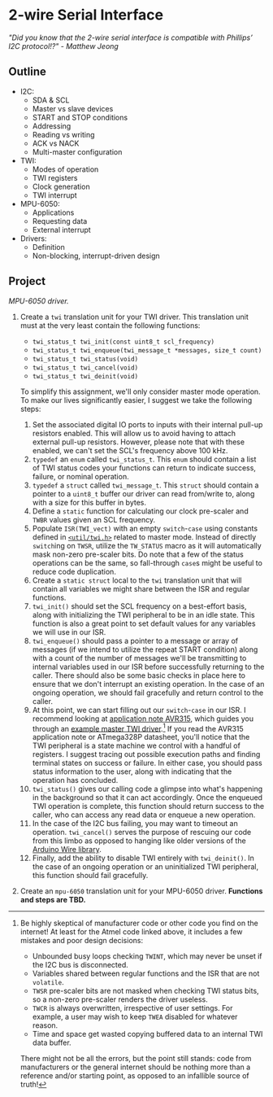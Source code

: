# 2-wire Serial Interface

*"Did you know that the 2-wire serial interface is compatible with Phillips’ I2C protocol!?" - Matthew Jeong*

## Outline

- I2C:
  - SDA & SCL
  - Master vs slave devices
  - START and STOP conditions
  - Addressing
  - Reading vs writing
  - ACK vs NACK
  - Multi-master configuration
- TWI:
  - Modes of operation
  - TWI registers
  - Clock generation
  - TWI interrupt
- MPU-6050:
  - Applications
  - Requesting data
  - External interrupt
- Drivers:
  - Definition
  - Non-blocking, interrupt-driven design

## Project

*MPU-6050 driver.*

1. Create a `twi` translation unit for your TWI driver.
   This translation unit must at the very least contain the following functions:

   - `twi_status_t twi_init(const uint8_t scl_frequency)`
   - `twi_status_t twi_enqueue(twi_message_t *messages, size_t count)`
   - `twi_status_t twi_status(void)`
   - `twi_status_t twi_cancel(void)`
   - `twi_status_t twi_deinit(void)`

   To simplify this assignment, we'll only consider master mode operation.
   To make our lives significantly easier, I suggest we take the following steps:

   01. Set the associated digital IO ports to inputs with their internal pull-up resistors enabled.
       This will allow us to avoid having to attach external pull-up resistors. However, please note that with these enabled, we can't set the SCL's frequency above 100 kHz.
   02. `typedef` an `enum` called `twi_status_t`.
       This `enum` should contain a list of TWI status codes your functions can return to indicate success, failure, or nominal operation.
   03. `typedef` a `struct` called `twi_message_t`.
       This `struct` should contain a pointer to a `uint8_t` buffer our driver can read from/write to, along with a size for this buffer in bytes.
   04. Define a `static` function for calculating our clock pre-scaler and `TWBR` values given an SCL frequency.
   05. Populate `ISR(TWI_vect)` with an empty `switch`-`case` using constants defined in [`<util/twi.h>`] related to master mode.
       Instead of directly `switch`ing on `TWSR`, utilize the `TW_STATUS` macro as it will automatically mask non-zero pre-scaler bits.
       Do note that a few of the status operations can be the same, so fall-through `case`s might be useful to reduce code duplication.
   06. Create a `static struct` local to the `twi` translation unit that will contain all variables we might share between the ISR and regular functions.
   07. `twi_init()` should set the SCL frequency on a best-effort basis, along with initializing the TWI peripheral to be in an idle state.
       This function is also a great point to set default values for any variables we will use in our ISR.
   08. `twi_enqueue()` should pass a pointer to a message or array of messages (if we intend to utilize the repeat START condition) along with a count of the number of messages we'll be transmitting to internal variables used in our ISR before successfully returning to the caller.
       There should also be some basic checks in place here to ensure that we don't interrupt an existing operation.
       In the case of an ongoing operation, we should fail gracefully and return control to the caller.
   09. At this point, we can start filling out our `switch`-`case` in our ISR.
       I recommend looking at [application note AVR315], which guides you through an [example master TWI driver].[^warning]
       If you read the AVR315 application note or ATmega328P datasheet, you'll notice that the TWI peripheral is a state machine we control with a handful of registers.
       I suggest tracing out possible execution paths and finding terminal states on success or failure.
       In either case, you should pass status information to the user, along with indicating that the operation has concluded.
   10. `twi_status()` gives our calling code a glimpse into what's happening in the background so that it can act accordingly.
       Once the enqueued TWI operation is complete, this function should return success to the caller, who can access any read data or enqueue a new operation.
   11. In the case of the I2C bus failing, you may want to timeout an operation.
       `twi_cancel()` serves the purpose of rescuing our code from this limbo as opposed to hanging like older versions of the [Arduino Wire library].
   12. Finally, add the ability to disable TWI entirely with `twi_deinit()`.
       In the case of an ongoing operation or an uninitialized TWI peripheral, this function should fail gracefully.

2. Create an `mpu-6050` translation unit for your MPU-6050 driver.
   **Functions and steps are TBD.**

[^warning]: Be highly skeptical of manufacturer code or other code you find on the internet!
    At least for the Atmel code linked above, it includes a few mistakes and poor design decisions:

    - Unbounded busy loops checking `TWINT`, which may never be unset if the I2C bus is disconnected.
    - Variables shared between regular functions and the ISR that are not `volatile`.
    - `TWSR` pre-scaler bits are not masked when checking TWI status bits, so a non-zero pre-scaler renders the driver useless.
    - `TWCR` is always overwritten, irrespective of user settings.
      For example, a user may wish to keep `TWEA` disabled for whatever reason.
    - Time and space get wasted copying buffered data to an internal TWI data buffer.

    There might not be all the errors, but the point still stands: code from manufacturers or the general internet should be nothing more than a reference and/or starting point, as opposed to an infallible source of truth!

[application note avr315]: https://ww1.microchip.com/downloads/aemDocuments/documents/OTH/ApplicationNotes/ApplicationNotes/00002480A.pdf
[arduino wire library]: https://docs.arduino.cc/language-reference/en/functions/communication/wire/
[example master twi driver]: https://ww1.microchip.com/downloads/en/AppNotes/Atmel-2564-Using-the-TWI-Module-as-I2C-Master_ApplicationNote_AVR315.zip
[`<util/twi.h>`]: https://avrdudes.github.io/avr-libc/avr-libc-user-manual/group__util__twi.html

